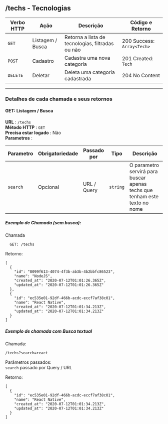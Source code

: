 ## /techs - Tecnologias

| Verbo HTTP | Ação             | Descrição                                        | Código e Retorno           |
| ---------- | ---------------- | ------------------------------------------------ | -------------------------- |
| `GET`      | Listagem / Busca | Retorna a lista de tecnologias, filtradas ou não | 200 Success: `Array<Tech>` |
| `POST`     | Cadastro         | Cadastra uma nova categoria                      | 201 Created: `Tech`        |
| `DELETE`   | Deletar          | Deleta uma categoria cadastrada                  | 204 No Content             |

---

### Detalhes de cada chamada e seus retornos

#### GET: Listagem / Busca

**URL** : `/techs` <br />
**Método HTTP** : `GET`  <br /> 
**Precisa estar logado** : Não  <br />
**Parametros** : <br />

| Parametro | Obrigatoriedade | Passado por | Tipo | Descrição |
|-----------|-----------------|-------------|------|-----------|
| `search`  | Opcional        | URL / Query | `string` | O parametro servirá para buscar apenas techs que tenham este texto no nome |

##### Exemplo de Chamada (sem busca):

Chamada

```
  GET: /techs
```

Retorno:

```
[
  {
    "id": "8099f613-4074-4f3b-ab3b-4b2bbfc86523",
    "name": "NodeJS",
    "created_at": "2020-07-12T01:01:26.365Z",
    "updated_at": "2020-07-12T01:01:26.365Z"
  },
  {
    "id": "ec535e01-92df-466b-acdc-eccf7af38c01",
    "name": "React Native",
    "created_at": "2020-07-12T01:01:34.213Z",
    "updated_at": "2020-07-12T01:01:34.213Z"
  }
]
```

##### Exemplo de chamada com Busca textual

Chamada:

```
/techs?search=react
```

Parâmetros passados: <br />
`search` passado por Query / URL <br />

Retorno:

```
[
  {
    "id": "ec535e01-92df-466b-acdc-eccf7af38c01",
    "name": "React Native",
    "created_at": "2020-07-12T01:01:34.213Z",
    "updated_at": "2020-07-12T01:01:34.213Z"
  }
]
```
